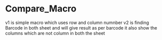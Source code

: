 # Compare_Macro
v1 is simple macro which uses row and column numnber
v2 is finding Barcode in both sheet and will give result as per barcode it also show the columns which are not column in both the sheet
